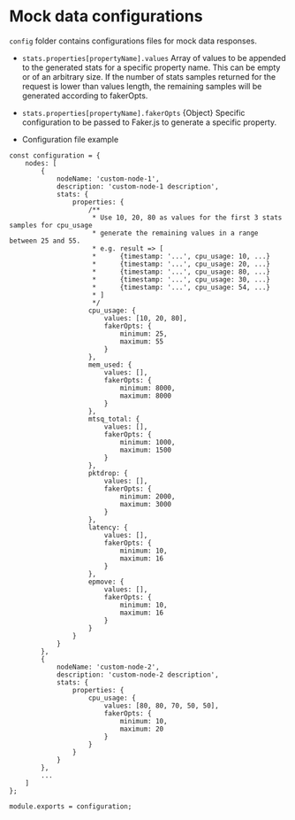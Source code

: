 # Mock data configurations

`config` folder contains configurations files for mock data responses.

* `stats.properties[propertyName].values` Array of values to be appended to the generated stats for a specific property name.
This can be empty or of an arbitrary size. If the number of stats samples returned for the request is lower than values length,
the remaining samples will be generated according to fakerOpts.

* `stats.properties[propertyName].fakerOpts` {Object} Specific configuration to be passed to Faker.js to generate a specific property.

* Configuration file example
```
const configuration = {
    nodes: [
        {
            nodeName: 'custom-node-1',
            description: 'custom-node-1 description',
            stats: {
                properties: {
                    /**
                     * Use 10, 20, 80 as values for the first 3 stats samples for cpu_usage
                     * generate the remaining values in a range between 25 and 55.
                     * e.g. result => [
                     *      {timestamp: '...', cpu_usage: 10, ...}
                     *      {timestamp: '...', cpu_usage: 20, ...}
                     *      {timestamp: '...', cpu_usage: 80, ...}
                     *      {timestamp: '...', cpu_usage: 30, ...}
                     *      {timestamp: '...', cpu_usage: 54, ...}
                     * ]
                     */
                    cpu_usage: {
                        values: [10, 20, 80],
                        fakerOpts: {
                            minimum: 25,
                            maximum: 55
                        }
                    },
                    mem_used: {
                        values: [],
                        fakerOpts: {
                            minimum: 8000,
                            maximum: 8000
                        }
                    },
                    mtsq_total: {
                        values: [],
                        fakerOpts: {
                            minimum: 1000,
                            maximum: 1500
                        }
                    },
                    pktdrop: {
                        values: [],
                        fakerOpts: {
                            minimum: 2000,
                            maximum: 3000
                        }
                    },
                    latency: {
                        values: [],
                        fakerOpts: {
                            minimum: 10,
                            maximum: 16
                        }
                    },
                    epmove: {
                        values: [],
                        fakerOpts: {
                            minimum: 10,
                            maximum: 16
                        }
                    }
                }
            }
        },
        {
            nodeName: 'custom-node-2',
            description: 'custom-node-2 description',
            stats: {
                properties: {
                    cpu_usage: {
                        values: [80, 80, 70, 50, 50],
                        fakerOpts: {
                            minimum: 10,
                            maximum: 20
                        }
                    }
                }
            }
        },
        ...
    ]
};

module.exports = configuration;
